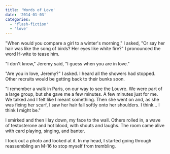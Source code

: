 ```yaml
---
title: 'Words of Love'
date: '2014-01-03'
categories:
  - 'flash-fiction'
  - 'love'
---
```


"When would you compare a girl to a winter's morning," I asked, "Or say her hair
was like the song of birds? Her eyes like white fire?" I pronounced the word
H-wite to tease him.

<!-- truncate -->


"I don't know," Jeremy said, "I guess when you are in love."

"Are you in love, Jeremy?" I asked. I heard all the showers had stopped. Other
recruits would be getting back to their bunks soon.

"I remember a walk in Paris, on our way to see the Louvre. We were part of a
large group, but she gave me a few minutes. A few minutes just for me. We talked
and I felt like I meant something. Then she went on and, as she was fixing her
scarf, I saw her hair fall softly onto her shoulders. I think... I think I might
be."

I smirked and then I lay down, my face to the wall. Others rolled in, a wave of
testosterone and hot blood, with shouts and laughs. The room came alive with
card playing, singing, and banter.

I took out a photo and looked at it. In my head, I started going through
reassembling an M-16 to stop myself from trembling.
